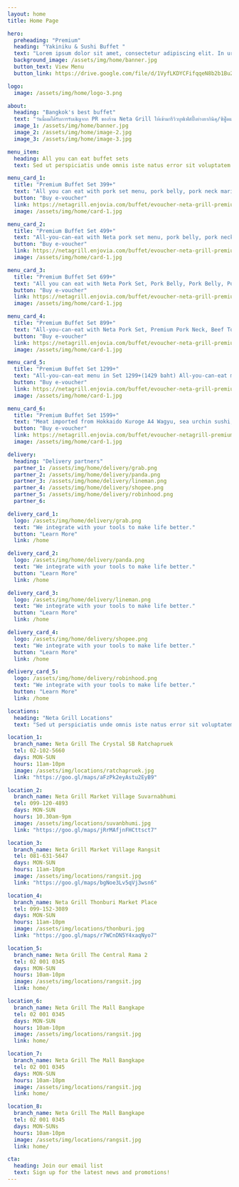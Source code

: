 ```yaml
---
layout: home
title: Home Page

hero:
  preheading: "Premium"
  heading: "Yakiniku & Sushi Buffet "
  text: "Lorem ipsum dolor sit amet, consectetur adipiscing elit. In urna lectus, mattis non accumsan in, tempor dictum neque."
  background_image: /assets/img/home/banner.jpg
  button_text: View Menu
  button_link: https://drive.google.com/file/d/1VyfLKDYCFifqqeN8b2b1Bu2ROrEh0MH9/view

logo:
  image: /assets/img/home/logo-3.png

about:
  heading: "Bangkok's best buffet"
  text: "วันนี้ผมได้รับการรับเชิญจาก PR ของร้าน Neta Grill ให้เข้ามารีวิวบุฟเฟ่ต์ปิ้งย่างยากินิคุ/ซีฟู๊ดและซูชิระดับพรีเมี่ยมของที่ร้านราคาเริ่มต้นคนละ 499++ โดยวันนี้เรามารีวิวกันที่สาขา Mega Bangna เพราะว่าเป็นสาขาแรกที่ทางร้านได้ทำการเปลี่ยน Supplier ใหม่ทั้งหมด เนื่องจากมีกระแสบุฟเฟ่ต์ของทางร้านในด้านลบมาอย่างยาวนาน "
  image_1: /assets/img/home/banner.jpg
  image_2: /assets/img/home/image-2.jpg
  image_3: /assets/img/home/image-3.jpg

menu_item:
  heading: All you can eat buffet sets
  text: Sed ut perspiciatis unde omnis iste natus error sit voluptatem accusantium doloremque laudantium, totam rem aperiam.

menu_card_1:
  title: "Premium Buffet Set 399+"
  text: "All you can eat with pork set menu, pork belly, pork neck marinated in miso sauce Marinated Pork with Korean Sauce Bacon Wrapped Golden Needle Mushroom Sweet Egg Sashimi Truffle poached eggs, garlic rice, tomato sauce fries, fried neta chicken, fried salmon skins, mixed vegetable set."
  button: "Buy e-voucher"
  link: https://netagrill.enjovia.com/buffet/evoucher-neta-grill-premium-buffet-set-499-636-
  image: /assets/img/home/card-1.jpg

menu_card_2:
  title: "Premium Buffet Set 499+"
  text: "All-you-can-eat with Neta pork set menu, pork belly, pork neck, topped with Mala Sod, Bacon, Aussie beef, golden needle mushroom, or beef. Grilled Fresh Salmon, Cheese Prawns, Squid Pierced, Salmon Garlic Fried Rice, Jumog Babs, Potato Chips with Cheese Sauce Crispy Neta Chicken Wings Spicy Drunken Spaghetti with Bacon Salmon Sushi, Cheese Shrimp Sushi, Bacon Sushi Australian Beef Sushi"
  button: "Buy e-voucher"
  link: https://netagrill.enjovia.com/buffet/evoucher-neta-grill-premium-buffet-set-399-526-
  image: /assets/img/home/card-1.jpg

menu_card_3:
  title: "Premium Buffet Set 699+"
  text: "All you can eat with Neta Pork Set, Pork Belly, Pork Belly, Pork Belly with Premium Korean Sauce, Beef Tongue, Waki Sirloin Squid, scallops, scallops, river prawns, fresh crayfish, salmon with teriyaki sauce, salmon sashimi, Thai oyster salad, mozzarella cheese."
  button: "Buy e-voucher"
  link: https://netagrill.enjovia.com/buffet/evoucher-neta-grill-premium-buffet-set-699-856-
  image: /assets/img/home/card-1.jpg

menu_card_4:
  title: "Premium Buffet Set 899+"
  text: "All-you-can-eat with Neta Pork Set, Premium Pork Neck, Beef Tongue, Premium Neta Mixed Seafood Set Crab, Korean oyster, bone marrow, graded karubi beef, Korean pickled set, river prawn sushi, salmon sashimi, yuzu, ponzu, peony shrimp sushi, eel top, wagyu sushi, A3 top eel."
  button: "Buy e-voucher"
  link: https://netagrill.enjovia.com/buffet/evoucher-neta-grill-premium-buffet-899
  image: /assets/img/home/card-1.jpg

menu_card_5:
  title: "Premium Buffet Set 1299+"
  text: "All-you-can-eat menu in Set 1299+(1429 baht) All-you-can-eat menu Greenland Snow Fish Hokkaido Scallop Spicy Pickled Peony Prawns Special selection of meat set Wagyu Jumbo Beef Special Selected Tenderloin Special rib eye, topped with niku sauce, Eel Sushi Premium Wagyu Roll."
  button: "Buy e-voucher"
  link: https://netagrill.enjovia.com/buffet/evoucher-neta-grill-premium-buffet-set-1299-1429-
  image: /assets/img/home/card-1.jpg

menu_card_6:
  title: "Premium Buffet Set 1599+"
  text: "Meat imported from Hokkaido Kuroge A4 Wagyu, sea urchin sushi, Otoro sushi, Omakase sashimi set and River Prawn, Sea Crab, Blue Crab, Crayfish, Japanese Oyster, Eel Sushi, Salmon Roe Sushi, Scallop Sushi."
  button: "Buy e-voucher"
  link: https://netagrill.enjovia.com/buffet/evoucher-netagrill-premium-buffet-set-1599-1759
  image: /assets/img/home/card-1.jpg

delivery:
  heading: "Delivery partners"
  partner_1: /assets/img/home/delivery/grab.png
  partner_2: /assets/img/home/delivery/panda.png
  partner_3: /assets/img/home/delivery/lineman.png
  partner_4: /assets/img/home/delivery/shopee.png
  partner_5: /assets/img/home/delivery/robinhood.png
  partner_6:

delivery_card_1:
  logo: /assets/img/home/delivery/grab.png
  text: "We integrate with your tools to make life better."
  button: "Learn More"
  link: /home

delivery_card_2:
  logo: /assets/img/home/delivery/panda.png
  text: "We integrate with your tools to make life better."
  button: "Learn More"
  link: /home

delivery_card_3:
  logo: /assets/img/home/delivery/lineman.png
  text: "We integrate with your tools to make life better."
  button: "Learn More"
  link: /home

delivery_card_4:
  logo: /assets/img/home/delivery/shopee.png
  text: "We integrate with your tools to make life better."
  button: "Learn More"
  link: /home

delivery_card_5:
  logo: /assets/img/home/delivery/robinhood.png
  text: "We integrate with your tools to make life better."
  button: "Learn More"
  link: /home

locations:
  heading: "Neta Grill Locations"
  text: "Sed ut perspiciatis unde omnis iste natus error sit voluptatem accusantium doloremque laudantium, totam rem aperiam."

location_1:
  branch_name: Neta​ Grill​ The Crystal SB Ratchapruek
  tel: 02-102-5660
  days: MON-SUN
  hours: 11am-10pm
  image: /assets/img/locations/ratchapruek.jpg
  link: "https://goo.gl/maps/aFzPk2eyAstu2EyB9"

location_2:
  branch_name: Neta Grill Market Village Suvarnabhumi
  tel: 099-120-4893
  days: MON-SUN
  hours: 10.30am-9pm
  image: /assets/img/locations/suvanbhumi.jpg
  link: "https://goo.gl/maps/jRrMAfjnFHCttsct7"

location_3:
  branch_name: Neta Grill Market Village Rangsit
  tel: 081-631-5647
  days: MON-SUN
  hours: 11am-10pm
  image: /assets/img/locations/rangsit.jpg
  link: "https://goo.gl/maps/bgNoe3Lv5qVj3wsn6"

location_4:
  branch_name: Neta Grill Thonburi Market Place
  tel: 099-152-3089
  days: MON-SUN
  hours: 11am-10pm
  image: /assets/img/locations/thonburi.jpg
  link: "https://goo.gl/maps/r7WCnDN5Y4xaqNyo7"

location_5:
  branch_name: Neta Grill The Central Rama 2
  tel: 02 001 0345
  days: MON-SUN
  hours: 10am-10pm
  image: /assets/img/locations/rangsit.jpg
  link: home/

location_6:
  branch_name: Neta Grill The Mall Bangkape
  tel: 02 001 0345
  days: MON-SUN
  hours: 10am-10pm
  image: /assets/img/locations/rangsit.jpg
  link: home/

location_7:
  branch_name: Neta Grill The Mall Bangkape
  tel: 02 001 0345
  days: MON-SUN
  hours: 10am-10pm
  image: /assets/img/locations/rangsit.jpg
  link: home/

location_8:
  branch_name: Neta Grill The Mall Bangkape
  tel: 02 001 0345
  days: MON-SUNs
  hours: 10am-10pm
  image: /assets/img/locations/rangsit.jpg
  link: home/

cta:
  heading: Join our email list
  text: Sign up for the latest news and promotions!
---
```


